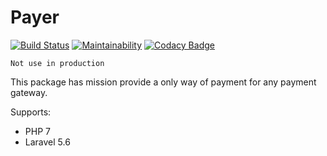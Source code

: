 Payer
=====

[![Build Status](https://travis-ci.org/AdminWeb/Payer.svg?branch=master)](https://travis-ci.org/AdminWeb/Payer)  [![Maintainability](https://api.codeclimate.com/v1/badges/79e4b8fc1d08873697ab/maintainability)](https://codeclimate.com/github/AdminWeb/Payer/maintainability)   [![Codacy Badge](https://api.codacy.com/project/badge/Grade/41de5431408f49d7bb36a25880212298)](https://www.codacy.com/app/principe-borodin/Payer?utm_source=github.com&amp;utm_medium=referral&amp;utm_content=AdminWeb/Payer&amp;utm_campaign=Badge_Grade)

```Not use in production```

This package has mission provide a only way of payment for any payment gateway.

Supports:
 * PHP 7
 * Laravel 5.6 
